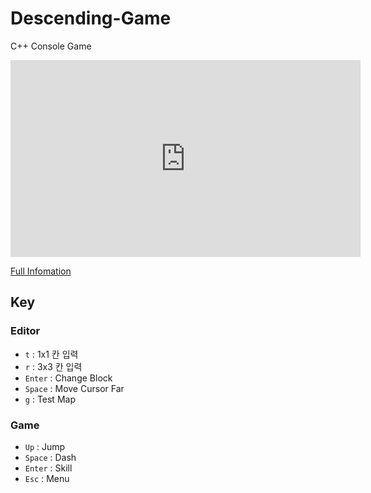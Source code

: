 # Descending-Game

C++ Console Game

<iframe width="560" height="315" src="https://www.youtube.com/embed/TWcySjsfLNE" frameborder="0" allowfullscreen></iframe>

[Full Infomation](https://mona04.github.io/posts/portfolio/Cpp-Console-MiniGame/)

## Key

### Editor

+ ```t``` : 1x1 칸 입력
+ ```r``` : 3x3 칸 입력
+ ```Enter``` : Change Block
+ ```Space``` : Move Cursor Far
+ ```g``` : Test Map

### Game

+ ```Up``` : Jump
+ ```Space``` : Dash
+ ```Enter``` : Skill
+ ```Esc``` : Menu